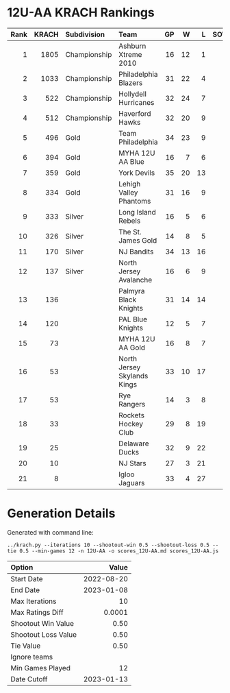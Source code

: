 # 12U-AA KRACH Rankings
Rank|KRACH|Subdivision|Team|GP|W|L|SOW|SOL|T|SoS
---:|---:|:---|:---|---:|---:|---:|---:|---:|---:|---:
1|1805|Championship|Ashburn Xtreme 2010|16|12|1|2|1|0|546
2|1033|Championship|Philadelphia Blazers|31|22|4|3|2|0|433
3|522|Championship|Hollydell Hurricanes|32|24|7|0|1|0|255
4|512|Championship|Haverford Hawks|32|20|9|0|3|0|409
5|496|Gold|Team Philadelphia|34|23|9|1|1|0|335
6|394|Gold|MYHA 12U AA Blue|16|7|6|3|0|0|482
7|359|Gold|York Devils|35|20|13|0|2|0|430
8|334|Gold|Lehigh Valley Phantoms|31|16|9|2|4|0|345
9|333|Silver|Long Island Rebels|16|5|6|3|2|0|568
10|326|Silver|The St. James Gold|14|8|5|0|1|0|320
11|170|Silver|NJ Bandits|34|13|16|2|3|0|357
12|137|Silver|North Jersey Avalanche|16|6|9|1|0|0|349
13|136||Palmyra Black Knights|31|14|14|1|2|0|333
14|120||PAL Blue Knights|12|5|7|0|0|0|424
15|73||MYHA 12U AA Gold|16|8|7|1|0|0|137
16|53||North Jersey Skylands Kings|33|10|17|3|3|0|182
17|53||Rye Rangers|14|3|8|2|1|0|257
18|33||Rockets Hockey Club|29|8|19|2|0|0|213
19|25||Delaware Ducks|32|9|22|0|1|0|200
20|10||NJ Stars|27|3|21|2|1|0|247
21|8||Igloo Jaguars|33|4|27|1|1|0|199
# Generation Details

Generated with command line:
```
../krach.py --iterations 10 --shootout-win 0.5 --shootout-loss 0.5 --tie 0.5 --min-games 12 -n 12U-AA -o scores_12U-AA.md scores_12U-AA.js
```

| Option | Value |
| :----- | ----: |
| Start Date | 2022-08-20 |
| End Date | 2023-01-08 |
| Max Iterations | 10 |
| Max Ratings Diff | 0.0001 |
| Shootout Win Value | 0.50 |
| Shootout Loss Value | 0.50 |
| Tie Value | 0.50 |
| Ignore teams |  |
| Min Games Played | 12 |
| Date Cutoff | 2023-01-13 |

